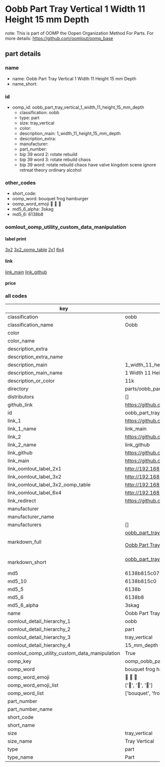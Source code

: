 # Oobb Part Tray Vertical 1 Width 11 Height 15 mm Depth  

note: This is part of OOMP the Oopen Organization Method For Parts. For more details: https://github.com/oomlout/oomp_base

##  part details
  







### name
* name: Oobb Part Tray Vertical 1 Width 11 Height 15 mm Depth
* name_short: 
### id
* oomp_id: oobb_part_tray_vertical_1_width_11_height_15_mm_depth
  * classification: oobb
  * type: part
  * size: tray_vertical
  * color: 
  * description_main: 1_width_11_height_15_mm_depth
  * description_extra: 
  * manufacturer: 
  * part_number: 
  * bip 39 word 2: rotate rebuild
  * bip 39 word 3: rotate rebuild chaos
  * bip 39 word: rotate rebuild chaos have valve kingdom scene ignore retreat theory ordinary alcohol

### other_codes
* short_code: 
* oomp_word: bouquet frog hamburger
* oomp_word_emoji :bouquet: :frog: :hamburger:
* md5_6_alpha: 3skag
* md5_6: 6138b8






### oomlout_oomp_utility_custom_data_manipulation
#### label print
[3x2](http://192.168.1.245:1112/?label=oomp%203skag)
[3x2_oomp_table](http://192.168.1.108:1112/?label=oomp%203skag)
[2x1](http://192.168.1.242:1112/?label=oomp%203skag)
[6x4](http://192.168.1.55:1112/?label=oomp%203skag)    

#### link

[link_main](https://github.com/oomlout/oomlout_oomp_version_1_messy/tree/main/parts/oobb_part_tray_vertical_1_width_11_height_15_mm_depth) [link_github](https://github.com/oomlout/oomlout_oomp_version_1_messy/tree/main/parts/oobb_part_tray_vertical_1_width_11_height_15_mm_depth)                             

#### price







### all codes 
| key | value |  
| --- | --- |  
| classification | oobb |  
| classification_name | Oobb |  
| color |  |  
| color_name |  |  
| description_extra |  |  
| description_extra_name |  |  
| description_main | 1_width_11_height_15_mm_depth |  
| description_main_name | 1 Width 11 Height 15 mm Depth |  
| description_or_color | 11k |  
| directory | parts/oobb_part_tray_vertical_1_width_11_height_15_mm_depth |  
| distributors | [] |  
| github_link | https://github.com/oomlout/oomlout_oomp_part_src/tree/main/parts/oobb_part_tray_vertical_1_width_11_height_15_mm_depth |  
| id | oobb_part_tray_vertical_1_width_11_height_15_mm_depth |  
| link_1 | https://github.com/oomlout/oomlout_oomp_version_1_messy/tree/main/parts/oobb_part_tray_vertical_1_width_11_height_15_mm_depth |  
| link_1_name | link_main |  
| link_2 | https://github.com/oomlout/oomlout_oomp_version_1_messy/tree/main/parts/oobb_part_tray_vertical_1_width_11_height_15_mm_depth |  
| link_2_name | link_github |  
| link_github | https://github.com/oomlout/oomlout_oomp_version_1_messy/tree/main/parts/oobb_part_tray_vertical_1_width_11_height_15_mm_depth |  
| link_main | https://github.com/oomlout/oomlout_oomp_version_1_messy/tree/main/parts/oobb_part_tray_vertical_1_width_11_height_15_mm_depth |  
| link_oomlout_label_2x1 | http://192.168.1.242:1112/?label=oomp%203skag |  
| link_oomlout_label_3x2 | http://192.168.1.245:1112/?label=oomp%203skag |  
| link_oomlout_label_3x2_oomp_table | http://192.168.1.108:1112/?label=oomp%203skag |  
| link_oomlout_label_6x4 | http://192.168.1.55:1112/?label=oomp%203skag |  
| link_redirect | https://github.com/oomlout/oomlout_oomp_version_1_messy/tree/main/parts/oobb_part_tray_vertical_1_width_11_height_15_mm_depth |  
| manufacturer |  |  
| manufacturer_name |  |  
| manufacturers | [] |  
| markdown_full | [oobb_part_tray_vertical_1_width_11_height_15_mm_depth](none)<br>[](none)<br>[Oobb Part Tray Vertical 1 Width 11 Height 15 Mm Depth](none)<br><br> |  
| markdown_short | [oobb_part_tray_vertical_1_width_11_height_15_mm_depth](none)<br><br> |  
| md5 | 6138b815c070d811eaf8869a4cacd5e1 |  
| md5_10 | 6138b815c0 |  
| md5_5 | 6138b |  
| md5_6 | 6138b8 |  
| md5_6_alpha | 3skag |  
| name | Oobb Part Tray Vertical 1 Width 11 Height 15 mm Depth |  
| oomlout_detail_hierarchy_1 | oobb |  
| oomlout_detail_hierarchy_2 | part |  
| oomlout_detail_hierarchy_3 | tray_vertical |  
| oomlout_detail_hierarchy_4 | 15_mm_depth |  
| oomlout_oomp_utility_custom_data_manipulation | True |  
| oomp_key | oomp_oobb_part_tray_vertical_1_width_11_height_15_mm_depth |  
| oomp_word | bouquet frog hamburger |  
| oomp_word_emoji | :bouquet: :frog: :hamburger: |  
| oomp_word_emoji_list | [':bouquet:', ':frog:', ':hamburger:'] |  
| oomp_word_list | ['bouquet', 'frog', 'hamburger'] |  
| part_number |  |  
| part_number_name |  |  
| short_code |  |  
| short_name |  |  
| size | tray_vertical |  
| size_name | Tray Vertical |  
| type | part |  
| type_name | Part |  
